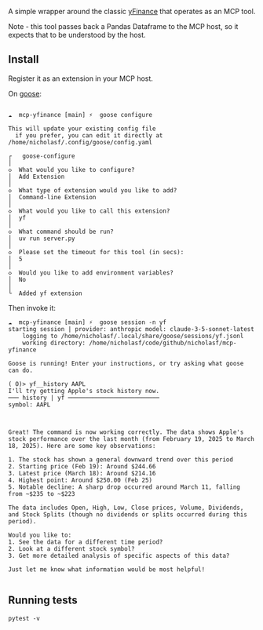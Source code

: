 A simple wrapper around the classic [yFinance](https://github.com/ranaroussi/yfinance) that operates as an MCP tool.

Note - this tool passes back a Pandas Dataframe to the MCP host, so it expects that to be understood by the host.

## Install

Register it as an extension in your MCP host.

On [goose](https://github.com/block/goose):

```

☁  mcp-yfinance [main] ⚡  goose configure    

This will update your existing config file
  if you prefer, you can edit it directly at /home/nicholasf/.config/goose/config.yaml

┌   goose-configure 
│
◇  What would you like to configure?
│  Add Extension 
│
◇  What type of extension would you like to add?
│  Command-line Extension 
│
◇  What would you like to call this extension?
│  yf
│
◇  What command should be run?
│  uv run server.py
│
◇  Please set the timeout for this tool (in secs):
│  5
│
◇  Would you like to add environment variables?
│  No 
│
└  Added yf extension

```


Then invoke it:

```
☁  mcp-yfinance [main] ⚡  goose session -n yf
starting session | provider: anthropic model: claude-3-5-sonnet-latest
    logging to /home/nicholasf/.local/share/goose/sessions/yf.jsonl
    working directory: /home/nicholasf/code/github/nicholasf/mcp-yfinance

Goose is running! Enter your instructions, or try asking what goose can do.

( O)> yf__history AAPL
I'll try getting Apple's stock history now.
─── history | yf ──────────────────────────
symbol: AAPL



Great! The command is now working correctly. The data shows Apple's stock performance over the last month (from February 19, 2025 to March 18, 2025). Here are some key observations:

1. The stock has shown a general downward trend over this period
2. Starting price (Feb 19): Around $244.66
3. Latest price (March 18): Around $214.16
4. Highest point: Around $250.00 (Feb 25)
5. Notable decline: A sharp drop occurred around March 11, falling from ~$235 to ~$223

The data includes Open, High, Low, Close prices, Volume, Dividends, and Stock Splits (though no dividends or splits occurred during this period).

Would you like to:
1. See the data for a different time period?
2. Look at a different stock symbol?
3. Get more detailed analysis of specific aspects of this data?

Just let me know what information would be most helpful!


```

## Running tests

```
pytest -v
```
